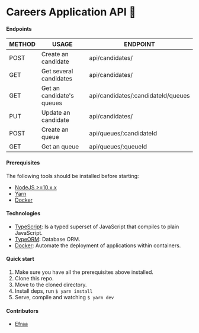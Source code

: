 # Careers Application API 🚀

#### Endpoints

| METHOD   | USAGE                      | ENDPOINT                            |
|----------|----------------------------|-------------------------------------|
| POST     | Create an candidate        | api/candidates/                     |
| GET      | Get several candidates     | api/candidates/                     |
| GET      | Get an candidate's queues  | api/candidates/:candidateId/queues  |
| PUT      | Update an candidate        | api/candidates/                     |
| POST     | Create an queue            | api/queues/:candidateId             |
| GET      | Get an queue               | api/queues/:queueId                 |

#### Prerequisites

The following tools should be installed before starting:

* [NodeJS >=10.x.x](https://nodejs.org/)
* [Yarn](https://yarnpkg.com/)
* [Docker](https://www.docker.com/)

#### Technologies

* [TypeScript](https://www.typescriptlang.org/): Is a typed superset of JavaScript that compiles to plain JavaScript.
* [TypeORM](https://typeorm.io/): Database ORM.
* [Docker](https://www.docker.com/): Automate the deployment of applications within containers.

#### Quick start

1. Make sure you have all the prerequisites above installed.
2. Clone this repo.
3. Move to the cloned directory.
4. Install deps, run ``` $ yarn install ```
5. Serve, compile and watching ``` $ yarn dev ```

#### Contributors

* [Efraa](https://github.com/Efraa)
